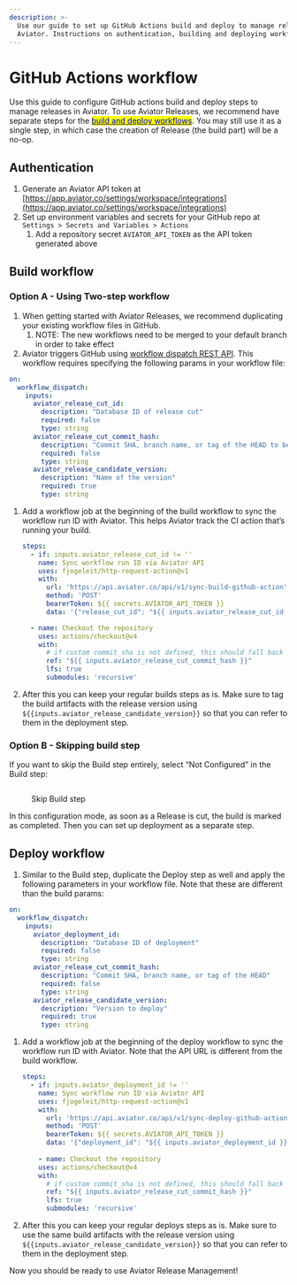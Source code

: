 ```yaml
---
description: >-
  Use our guide to set up GitHub Actions build and deploy to manage releases in
  Aviator. Instructions on authentication, building and deploying workflows.
---
```


# GitHub Actions workflow

Use this guide to configure GitHub actions build and deploy steps to manage releases in Aviator. To use Aviator Releases, we recommend have separate steps for the [<mark style="color:blue;">build and deploy workflows</mark>](../../concepts/two-step-delivery.md). You may still use it as a single step, in which case the creation of Release (the build part) will be a no-op.

## Authentication

1. Generate an Aviator API token at [https://app.aviator.co/settings/workspace/integrations](https://app.aviator.co/settings/workspace/integrations)
2. Set up environment variables and secrets for your GitHub repo at `Settings > Secrets and Variables > Actions`
   1. Add a repository secret `AVIATOR_API_TOKEN` as the API token generated above

## Build workflow

### Option A - Using Two-step workflow

1. When getting started with Aviator Releases, we recommend duplicating your existing workflow files in GitHub.
   1. NOTE: The new workflows need to be merged to your default branch in order to take effect
2. Aviator triggers GitHub using [workflow dispatch REST API](https://docs.github.com/en/actions/using-workflows/manually-running-a-workflow#running-a-workflow-using-the-rest-api). This workflow requires specifying the following params in your workflow file:

```yaml
on:
  workflow_dispatch:
    inputs:
      aviator_release_cut_id:
        description: "Database ID of release cut"
        required: false
        type: string
      aviator_release_cut_commit_hash:
        description: "Commit SHA, branch name, or tag of the HEAD to be built"
        required: false
        type: string
      aviator_release_candidate_version:
        description: "Name of the version"
        required: true
        type: string
```

1.  Add a workflow job at the beginning of the build workflow to sync the workflow run ID with Aviator. This helps Aviator track the CI action that’s running your build.

    ```yaml
    steps:
      - if: inputs.aviator_release_cut_id != ''
        name: Sync workflow run ID via Aviator API
        uses: fjogeleit/http-request-action@v1
        with:
          url: 'https://api.aviator.co/api/v1/sync-build-github-action'
          method: 'POST'
          bearerToken: ${{ secrets.AVIATOR_API_TOKEN }}
          data: '{"release_cut_id": "${{ inputs.aviator_release_cut_id }}", "workflow_run_id": "${{ github.run_id }}"}'

      - name: Checkout the repository
        uses: actions/checkout@v4
        with:
          # if custom commit_sha is not defined, this should fall back to the head branch
          ref: "${{ inputs.aviator_release_cut_commit_hash }}"
          lfs: true
          submodules: 'recursive'
    ```
2. After this you can keep your regular builds steps as is. Make sure to tag the build artifacts with the release version using `${{inputs.aviator_release_candidate_version}}` so that you can refer to them in the deployment step.

### Option B - Skipping build step

If you want to skip the Build step entirely, select “Not Configured” in the Build step:

<figure><img src="../../../.gitbook/assets/Screenshot 2024-07-08 at 8.59.22 AM.png" alt=""><figcaption><p>Skip Build step</p></figcaption></figure>

In this configuration mode, as soon as a Release is cut, the build is marked as completed. Then you can set up deployment as a separate step.

## Deploy workflow

1. Similar to the Build step, duplicate the Deploy step as well and apply the following parameters in your workflow file. Note that these are different than the build params:

```yaml
on:
  workflow_dispatch:
    inputs:
      aviator_deployment_id:
        description: "Database ID of deployment"
        required: false
        type: string
      aviator_release_cut_commit_hash:
        description: "Commit SHA, branch name, or tag of the HEAD"
        required: false
        type: string
      aviator_release_candidate_version:
        description: "Version to deploy"
        required: true
        type: string
```

1.  Add a workflow job at the beginning of the deploy workflow to sync the workflow run ID with Aviator. Note that the API URL is different from the build workflow.

    ```yaml
    steps:
      - if: inputs.aviator_deployment_id != ''
        name: Sync workflow run ID via Aviator API
        uses: fjogeleit/http-request-action@v1
        with:
          url: 'https://api.aviator.co/api/v1/sync-deploy-github-action'
          method: 'POST'
          bearerToken: ${{ secrets.AVIATOR_API_TOKEN }}
          data: '{"deployment_id": "${{ inputs.aviator_deployment_id }}", "workflow_run_id": "${{ github.run_id }}"}'
          
    	- name: Checkout the repository
        uses: actions/checkout@v4
        with:
          # if custom commit_sha is not defined, this should fall back to the head branch
          ref: "${{ inputs.aviator_release_cut_commit_hash }}"
          lfs: true
          submodules: 'recursive'
    ```
2. After this you can keep your regular deploys steps as is. Make sure to use the same build artifacts with the release version using `${{inputs.aviator_release_candidate_version}}` so that you can refer to them in the deployment step.

Now you should be ready to use Aviator Release Management!
